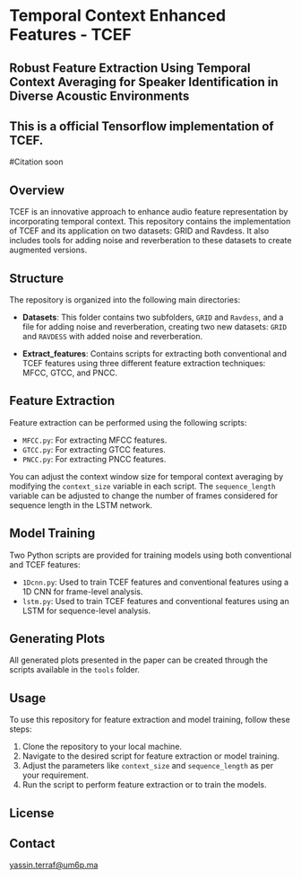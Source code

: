 # Temporal Context Enhanced Features - TCEF 
## Robust Feature Extraction Using Temporal Context Averaging for Speaker Identification in Diverse Acoustic Environments
## This is a official Tensorflow implementation of TCEF.

#Citation
soon
## Overview
TCEF is an innovative approach to enhance audio feature representation by incorporating temporal context. This repository contains the implementation of TCEF and its application on two datasets: GRID and Ravdess. It also includes tools for adding noise and reverberation to these datasets to create augmented versions.

## Structure
The repository is organized into the following main directories:

- **Datasets**: This folder contains two subfolders, `GRID` and `Ravdess`, and a file for adding noise and reverberation, creating two new datasets: `GRID` and `RAVDESS` with added noise and reverberation.

- **Extract_features**: Contains scripts for extracting both conventional and TCEF features using three different feature extraction techniques: MFCC, GTCC, and PNCC.

## Feature Extraction
Feature extraction can be performed using the following scripts:
- `MFCC.py`: For extracting MFCC features.
- `GTCC.py`: For extracting GTCC features.
- `PNCC.py`: For extracting PNCC features.

You can adjust the context window size for temporal context averaging by modifying the `context_size` variable in each script. The `sequence_length` variable can be adjusted to change the number of frames considered for sequence length in the LSTM network.

## Model Training
Two Python scripts are provided for training models using both conventional and TCEF features:
- `1Dcnn.py`: Used to train TCEF features and conventional features using a 1D CNN for frame-level analysis.
- `lstm.py`: Used to train TCEF features and conventional features using an LSTM for sequence-level analysis.

## Generating Plots
All generated plots presented in the paper can be created through the scripts available in the `tools` folder.

## Usage
To use this repository for feature extraction and model training, follow these steps:

1. Clone the repository to your local machine.
2. Navigate to the desired script for feature extraction or model training.
3. Adjust the parameters like `context_size` and `sequence_length` as per your requirement.
4. Run the script to perform feature extraction or to train the models.


## License

## Contact
yassin.terraf@um6p.ma
